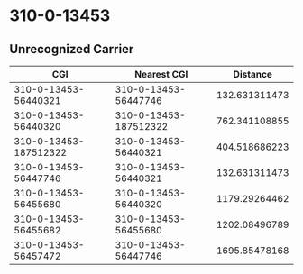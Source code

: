 # 310-0-13453
## Unrecognized Carrier


| CGI | Nearest CGI | Distance |
|-----|-------------|----------|
| 310-0-13453-56440321 | 310-0-13453-56447746 | 132.631311473 |
| 310-0-13453-56440320 | 310-0-13453-187512322 | 762.341108855 |
| 310-0-13453-187512322 | 310-0-13453-56440321 | 404.518686223 |
| 310-0-13453-56447746 | 310-0-13453-56440321 | 132.631311473 |
| 310-0-13453-56455680 | 310-0-13453-56440320 | 1179.29264462 |
| 310-0-13453-56455682 | 310-0-13453-56455680 | 1202.08496789 |
| 310-0-13453-56457472 | 310-0-13453-56447746 | 1695.85478168 |
